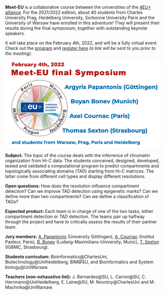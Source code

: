 **Meet-EU** is a collaborative course between the universities of the [4EU+ alliance](https://www.uni-heidelberg.de/en/international-affairs/4eu-european-university-alliance). 
For the 2021/2022 edition, about 40 students from Charles University Prag, Heidelberg University, Sorbonne University Paris and the University of Warsaw 
have enrolled in this adventure! They will present their results during the final symposium, together with outstanding keynote speakers.

It will take place on the February 4th, 2022, and will be a fully virtual event. 
Check out the [program](./final-program.pdf) and [register here](https://forms.gle/h11yEZ2pwzZhHYGs8) *(a link will be sent to you prior to the meeting)*.

![logo](./logo-final.png)

**Subject:** The topic of the course deals with the inferrence of chromatin organization from Hi-C data. 
The students conceived, designed, developed, tested and validated a computational program to predict 
compartments and topologically associating domains (TAD) starting from Hi-C matrices. 
The latter come from different cell types and display different resolutions.

**Open questions:** 
How does the resolution influence compartment detection? Can we improve TAD detection using epigenetic marks? 
Can we define more than two compartments? Can we define a classification of TADs?

**Expected product:** Each team is in charge of one of the two tasks, either compartment detection or TAD detection. 
The teams pair up halfway through the project and have to critically assess the results of their partner team.

**Jury members:** [A. Papantonis](https://www.uni-goettingen.de/en/595200.html) (University Göttingen), [A. Cournac](https://research.pasteur.fr/en/member/axel-cournac/)
(Institut Pasteur, Paris), [B. Bonev](https://www.bonevlab.com/) (Ludwig-Maximilians-University, Munic), 
[T. Sexton](https://www.igbmc.fr/equipes/organisation-spatiale-du-genome) (IGBMC, Strasbourg).

**Students curriculum:** Bioinformatics@CharlesUni, Biotechnology@UniHeidelberg, BIM@SU, and Bioinformatics and System biology@UniWarsaw.

**Teachers (non-exhaustive list):** J. Bernardes@SU, L. Carron@SU, C. Herrmann@UniHeidelberg, E. Laine@SU, M. Novotny@CharlesUni and M. Machnika@UniWarsaw.

